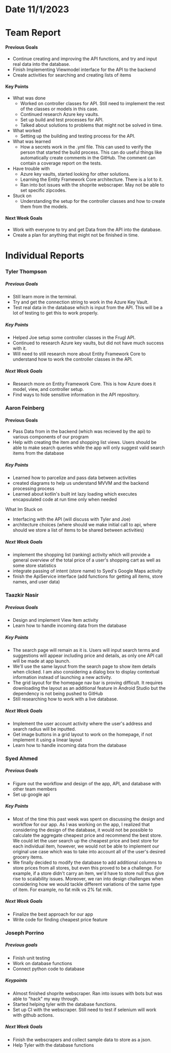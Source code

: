 # Date 11/1/2023
# Team Report

#### Previous Goals
- Continue creating and improving the API functions, and try and input real data into the database.
- Finish Implementing Viewmodel interface for the API to the backend 
- Create activities for searching and creating lists of items
#### Key Points
- What was done
  - Worked on controller classes for API. Still need to implement the rest of the classes or models in this case.
  - Continued research Azure key vaults.
  - Set up build and test processes for API.
  - Talked about solutions to problems that might not be solved in time.
- What worked
  - Setting up the building and testing process for the API.
- What was learned
  - How a secrets work in the .yml file. This can used to verify the person that started the build process. This can do useful things like automatically create comments in the GitHub. The comment can contain a coverage report on the tests.
- Have trouble with
  - Azure key vaults, started looking for other solutions.
  - Learning the Entity Framework Core architecture. There is a lot to it.
  - Ran into bot issues with the shoprite webscraper. May not be able to set specific zipcodes.
- Stuck on
  - Understanding the setup for the controller classes and how to create them from the models.
#### Next Week Goals
- Work with everyone to try and get Data from the API into the database.
- Create a plan for anything that might not be finished in time.

# Individual Reports

### Tyler Thompson
##### Previous Goals
- Still learn more in the terminal.
- Try and get the connection string to work in the Azure Key Vault.
- Test real data in the database which is input from the API. This will be a lot of testing to get this to work properly.
##### Key Points
- Helped Joe setup some controller classes in the Frugl API.
- Continued to research Azure key vaults, but did not have much success with it.
- Will need to still research more about Entity Framework Core to understand how to work the controller classes in the API.
##### Next Week Goals
- Research more on Entity Framework Core. This is how Azure does it model, view, and controller setup.
- Find ways to hide sensitive information in the API repository.
  
### Aaron Feinberg
#### Previous Goals
- Pass Data from in the backend (which was recieved by the api) to various components of our program 
- Help with creating the item and shopping list views. Users should be able to make search queries while the app will only suggest valid search items from the database
  
##### Key Points
- Learned how to parcelize and pass data between activities
- created diagrams to help us understand MVVM and the backend processing process
- Learned about kotlin's built int lazy loading which executes encapsulated code at run time only when needed 

What Im Stuck on
- Interfacing with the API (will discuss with Tyler and Joe)
- architecture choices (where should we make initial call to api, where should we store a list of items to be shared between activities)

##### Next Week Goals
- implement the shopping list (ranking) activity which will provide a general overview of the total price of a user's shopping cart as well as some store statistics
- integrate passing of intent (store name) to Syed's Google Maps activity
- finish the ApiService interface (add functions for getting all items, store names, and user data) 

### Taazkir Nasir
##### Previous Goals
- Design and implement View Item activity
- Learn how to handle incoming data from the database 

##### Key Points
- The search page will remain as it is. Users will input search terms and suggestions will appear including price and details, as only one API call will be made at app launch.
- We'll use the same layout from the search page to show item details when clicked. I am also considering a dialog box to display contextual information instead of launching a new activity.
- The grid layout for the homepage nav bar is proving difficult. It requires downloading the layout as an additional feature in Android Studio but the dependency is not being pushed to GitHub 
- Still researching how to work with a live database.
##### Next Week Goals
- Implement the user account activity where the user's address and search radius will be inputted. 
- Get image buttons in a grid layout to work on the homepage, if not implement it using a linear layout 
- Learn how to handle incoming data from the database  

### Syed Ahmed
##### Previous Goals
- Figure out the workflow and design of the app, API, and database with other team members
- Set up google api

##### Key Points
- Most of the time this past week was spent on discussing the design and workflow for our app. As I was working on the app, I realized that considering the design of the database, it would not be possible to calculate the aggregate cheapest price and recommend the best store. We could let the user search up the cheapest price and best store for each individual item, however, we would not be able to implement our original use case which was to take into account all of the user's desired grocery items.
- We finally decided to modify the database to add additional columns to store prices from all stores, but even this proved to be a challenge. For example, if a store didn't carry an item, we'd have to store null thus give rise to scalability issues. Moreover, we ran into design challenges when considering how we would tackle different variations of the same type of item. For example, no fat milk vs 2% fat milk.

##### Next Week Goals
- Finalize the best approach for our app
- Write code for finding cheapest price feature

### Joseph Porrino
##### Previous goals
- Finish unit testing
- Work on database functions
- Connect python code to database

##### Keypoints
- Almost finished shoprite webscraper. Ran into issues with bots but was able to "hack" my way through.
- Started helping tyler with the database functions.
- Set up CI with the webscraper. Still need to test if selenium will work with github actions.

##### Next Week Goals
- Finish the webscrapers and collect sample data to store as a json.
- Help Tyler with the database functions
